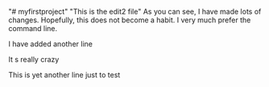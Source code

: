 "# myfirstproject"
"This is the edit2 file"
As you can see, I have made lots of changes.
Hopefully, this does not become a habit.
I very much prefer the command line.

I have added another line

It s really crazy

This is yet another line just to test